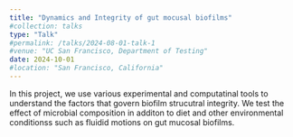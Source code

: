 ```yaml
---
title: "Dynamics and Integrity of gut mocusal biofilms"
#collection: talks
type: "Talk"
#permalink: /talks/2024-08-01-talk-1
#venue: "UC San Francisco, Department of Testing"
date: 2024-10-01
#location: "San Francisco, California"
---
```


In this project, we use various experimental and computatinal tools to understand the factors that govern biofilm strucutral integrity. We test the effect of microbial composition in additon to diet and other environmental conditionss such as fluidid motions on gut mucosal biofilms. 
